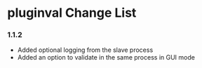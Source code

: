 # pluginval Change List

### 1.1.2
  - Added optional logging from the slave process
  - Added an option to validate in the same process in GUI mode
